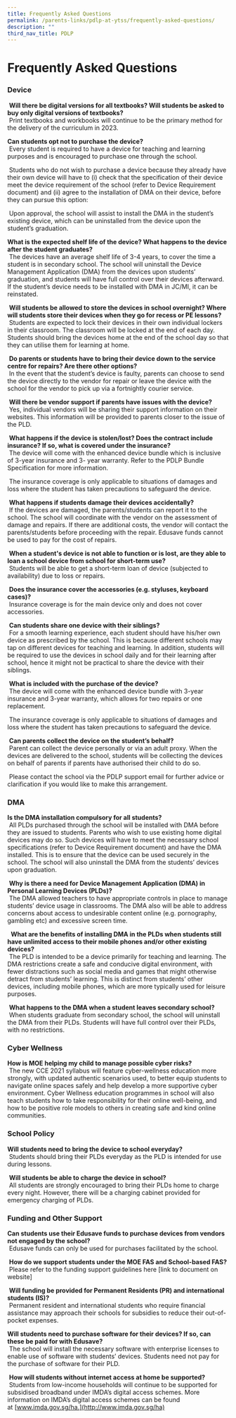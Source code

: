 ```yaml
---
title: Frequently Asked Questions
permalink: /parents-links/pdlp-at-ytss/frequently-asked-questions/
description: ""
third_nav_title: PDLP
---
```

# **Frequently Asked Questions**


### Device

 **Will there be digital versions for all textbooks? Will students be asked to buy only digital versions of textbooks?**    
 Print textbooks and workbooks will continue to be the primary method for the delivery of the curriculum in 2023.

**Can students opt not to purchase the device?**   
 Every student is required to have a device for teaching and learning purposes and is encouraged to purchase one through the school.

 Students who do not wish to purchase a device because they already have their own device will have to (i) check that the specification of their device meet the device requirement of the school (refer to Device Requirement document) and (ii) agree to the installation of DMA on their device, before they can pursue this option:

 Upon approval, the school will assist to install the DMA in the student’s existing device, which can be uninstalled from the device upon the student’s graduation.

**What is the expected shelf life of the device? What happens to the device after the student graduates?**   
 The devices have an average shelf life of 3-4 years, to cover the time a student is in secondary school. The school will uninstall the Device Management Application (DMA) from the devices upon students’ graduation, and students will have full control over their devices afterward. If the student’s device needs to be installed with DMA in JC/MI, it can be reinstated.

 **Will students be allowed to store the devices in school overnight? Where will students store their devices when they go for recess or PE lessons?**   
 Students are expected to lock their devices in their own individual lockers in their classroom. The classroom will be locked at the end of each day. Students should bring the devices home at the end of the school day so that they can utilise them for learning at home.

 **Do parents or students have to bring their device down to the service centre for repairs? Are there other options?**   
 In the event that the student’s device is faulty, parents can choose to send the device directly to the vendor for repair or leave the device with the school for the vendor to pick up via a fortnightly courier service.

 **Will there be vendor support if parents have issues with the device?**   
 Yes, individual vendors will be sharing their support information on their websites. This information will be provided to parents closer to the issue of the PLD.

 **What happens if the device is stolen/lost? Does the contract include insurance? If so, what is covered under the insurance?**   
 The device will come with the enhanced device bundle which is inclusive of 3-year insurance and 3- year warranty. Refer to the PDLP Bundle Specification for more information.

 The insurance coverage is only applicable to situations of damages and loss where the student has taken precautions to safeguard the device.

 **What happens if students damage their devices accidentally?**   
 If the devices are damaged, the parents/students can report it to the school. The school will coordinate with the vendor on the assessment of damage and repairs. If there are additional costs, the vendor will contact the parents/students before proceeding with the repair. Edusave funds cannot be used to pay for the cost of repairs.

 **When a student's device is not able to function or is lost, are they able to loan a school device from school for short-term use?**   
 Students will be able to get a short-term loan of device (subjected to availability) due to loss or repairs.

 **Does the insurance cover the accessories (e.g. styluses, keyboard cases)?**   
 Insurance coverage is for the main device only and does not cover accessories.

 **Can students share one device with their siblings?**   
 For a smooth learning experience, each student should have his/her own device as prescribed by the school. This is because different schools may tap on different devices for teaching and learning. In addition, students will be required to use the devices in school daily and for their learning after school, hence it might not be practical to share the device with their siblings.

 **What is included with the purchase of the device?**    
 The device will come with the enhanced device bundle with 3-year insurance and 3-year warranty, which allows for two repairs or one replacement.

 The insurance coverage is only applicable to situations of damages and loss where the student has taken precautions to safeguard the device.

 **Can parents collect the device on the student’s behalf?**   
 Parent can collect the device personally or via an adult proxy. When the devices are delivered to the school, students will be collecting the devices on behalf of parents if parents have authorised their child to do so.

 Please contact the school via the PDLP support email for further advice or clarification if you would like to make this arrangement.


### DMA

**Is the DMA installation compulsory for all students?**     
 All PLDs purchased through the school will be installed with DMA before they are issued to students. Parents who wish to use existing home digital devices may do so. Such devices will have to meet the necessary school specifications (refer to Device Requirement document) and have the DMA installed. This is to ensure that the device can be used securely in the school. The school will also uninstall the DMA from the students’ devices upon graduation.

 **Why is there a need for Device Management Application (DMA) in Personal Learning Devices (PLDs)?**    
 The DMA allowed teachers to have appropriate controls in place to manage students’ device usage in classrooms. The DMA also will be able to address concerns about access to undesirable content online (e.g. pornography, gambling etc) and excessive screen time.

  **What are the benefits of installing DMA in the PLDs when students still have unlimited access to their mobile phones and/or other existing devices?**    
 The PLD is intended to be a device primarily for teaching and learning. The DMA restrictions create a safe and conducive digital environment, with fewer distractions such as social media and games that might otherwise detract from students’ learning. This is distinct from students’ other devices, including mobile phones, which are more typically used for leisure purposes.

 **What happens to the DMA when a student leaves secondary school?**    
 When students graduate from secondary school, the school will uninstall the DMA from their PLDs. Students will have full control over their PLDs, with no restrictions.



### Cyber Wellness

**How is MOE helping my child to manage possible cyber risks?**    
 The new CCE 2021 syllabus will feature cyber-wellness education more strongly, with updated authentic scenarios used, to better equip students to navigate online spaces safely and help develop a more supportive cyber environment. Cyber Wellness education programmes in school will also teach students how to take responsibility for their online well-being, and how to be positive role models to others in creating safe and kind online communities.



### School Policy

**Will students need to bring the device to school everyday?**     
 Students should bring their PLDs everyday as the PLD is intended for use during lessons.

 **Will students be able to charge the device in school?**   
 All students are strongly encouraged to bring their PLDs home to charge every night. However, there will be a charging cabinet provided for emergency charging of PLDs.


### Funding and Other Support

**Can students use their Edusave funds to purchase devices from vendors not engaged by the school?**  
 Edusave funds can only be used for purchases facilitated by the school.

 **How do we support students under the MOE FAS and School-based FAS?**    
 Please refer to the funding support guidelines here \[link to document on website\]

 **Will funding be provided for Permanent Residents (PR) and international students (IS)?**   
 Permanent resident and international students who require financial assistance may approach their schools for subsidies to reduce their out-of-pocket expenses.

**Will students need to purchase software for their devices? If so, can these be paid for with Edusave?**   
 The school will install the necessary software with enterprise licenses to enable use of software with students’ devices. Students need not pay for the purchase of software for their PLD.

 **How will students without internet access at home be supported?**    
 Students from low-income households will continue to be supported for subsidised broadband under IMDA’s digital access schemes. More information on IMDA’s digital access schemes can be found at [www.imda.gov.sg/ha.](http://www.imda.gov.sg/ha)